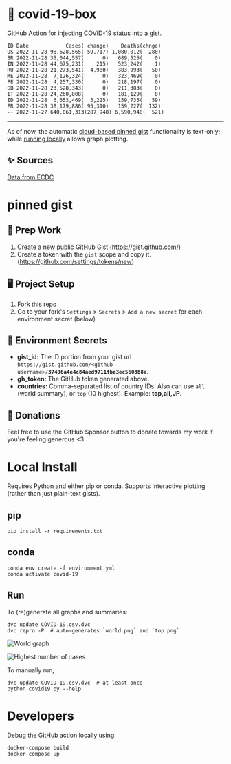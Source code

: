 # 🏥 covid-19-box

GitHub Action for injecting COVID-19 status into a gist.

```
ID Date            Cases( change)    Deaths(chnge)
US 2022-11-28 98,628,565( 59,717) 1,080,012(  280)
BR 2022-11-28 35,044,557(      0)   689,525(    0)
IN 2022-11-28 44,675,231(    215)   523,242(    1)
RU 2022-11-28 21,273,541(  4,980)   383,993(   50)
ME 2022-11-28  7,126,324(      0)   323,469(    0)
PE 2022-11-28  4,257,330(      0)   218,197(    0)
GB 2022-11-28 23,528,343(      0)   211,383(    0)
IT 2022-11-28 24,260,808(      0)   181,129(    0)
ID 2022-11-28  6,653,469(  3,225)   159,735(   59)
FR 2022-11-28 38,179,886( 95,310)   159,227(  132)
-- 2022-11-27 640,061,313(287,948) 6,590,940(  521)
```

---

As of now, the automatic [cloud-based pinned gist](#pinned-gist) functionality is text-only;
while [running locally](#local-install) allows graph plotting.

## ✨ Sources

[Data from ECDC](https://www.ecdc.europa.eu/en/publications-data/download-todays-data-geographic-distribution-covid-19-cases-worldwide)

# pinned gist

## 🎒 Prep Work
1. Create a new public GitHub Gist (https://gist.github.com/)
1. Create a token with the `gist` scope and copy it. (https://github.com/settings/tokens/new)

## 🖥 Project Setup
1. Fork this repo
1. Go to your fork's `Settings` > `Secrets` > `Add a new secret` for each environment secret (below)

## 🤫 Environment Secrets
- **gist_id:** The ID portion from your gist url `https://gist.github.com/<github username>/`**`37496a4e4c84aed9711fbe3ec560888a`**.
- **gh_token:** The GitHub token generated above.
- **countries:** Comma-separated list of country IDs. Also can use `all` (world summary), or `top` (10 highest). Example: **top,all,JP**.

## 💸 Donations

Feel free to use the GitHub Sponsor button to donate towards my work if you're feeling generous <3

# Local Install

Requires Python and either pip or conda. Supports interactive plotting (rather than just plain-text gists).

## pip

```
pip install -r requirements.txt
```

## conda

```
conda env create -f environment.yml
conda activate covid-19
```

## Run

To (re)generate all graphs and summaries:

```
dvc update COVID-19.csv.dvc
dvc repro -P  # auto-generates `world.png` and `top.png`
```

![World graph](world.png)

![Highest number of cases](top.png)

To manually run,

```
dvc update COVID-19.csv.dvc  # at least once
python covid19.py --help
```

# Developers

Debug the GitHub action locally using:

```
docker-compose build
docker-compose up
```
